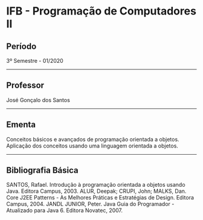 # IFB - Programação de Computadores II

## Período

3º Semestre - 01/2020

---

## Professor

José Gonçalo dos Santos

---

## Ementa
Conceitos básicos e avançados de programação orientada a objetos. Aplicação dos conceitos usando uma linguagem orientada a objetos.

---

## Bibliografia Básica

SANTOS, Rafael. Introdução à programação orientada a objetos usando Java. Editora Campus, 2003.
ALUR, Deepak; CRUPI, John; MALKS, Dan. Core J2EE Patterns - As Melhores Práticas e Estratégias de Design. Editora Campus, 2004.
JANDL JUNIOR, Peter. Java Guia do Programador - Atualizado para Java 6. Editora Novatec, 2007.
